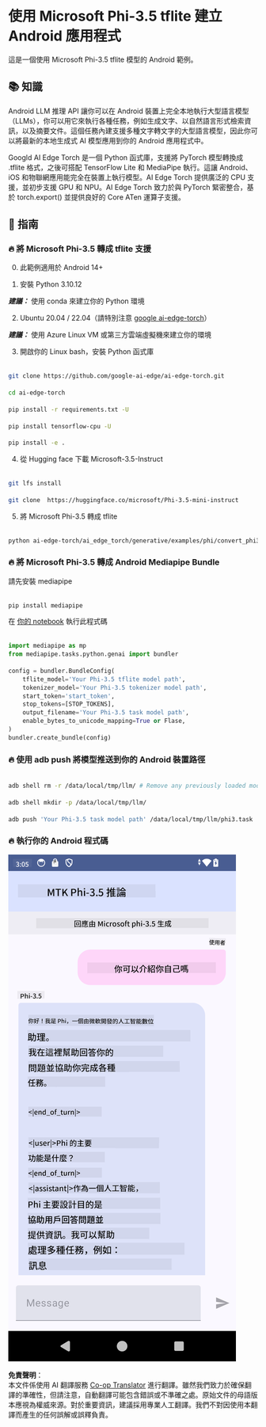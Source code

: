 <!--
CO_OP_TRANSLATOR_METADATA:
{
  "original_hash": "c4fe7f589d179be96a5577b0b8cba6aa",
  "translation_date": "2025-05-08T05:42:06+00:00",
  "source_file": "md/02.Application/01.TextAndChat/Phi3/UsingPhi35TFLiteCreateAndroidApp.md",
  "language_code": "tw"
}
-->
# **使用 Microsoft Phi-3.5 tflite 建立 Android 應用程式**

這是一個使用 Microsoft Phi-3.5 tflite 模型的 Android 範例。

## **📚 知識**

Android LLM 推理 API 讓你可以在 Android 裝置上完全本地執行大型語言模型（LLMs），你可以用它來執行各種任務，例如生成文字、以自然語言形式檢索資訊，以及摘要文件。這個任務內建支援多種文字轉文字的大型語言模型，因此你可以將最新的本地生成式 AI 模型應用到你的 Android 應用程式中。

Googld AI Edge Torch 是一個 Python 函式庫，支援將 PyTorch 模型轉換成 .tflite 格式，之後可搭配 TensorFlow Lite 和 MediaPipe 執行。這讓 Android、iOS 和物聯網應用能完全在裝置上執行模型。AI Edge Torch 提供廣泛的 CPU 支援，並初步支援 GPU 和 NPU。AI Edge Torch 致力於與 PyTorch 緊密整合，基於 torch.export() 並提供良好的 Core ATen 運算子支援。

## **🪬 指南**

### **🔥 將 Microsoft Phi-3.5 轉成 tflite 支援**

0. 此範例適用於 Android 14+

1. 安裝 Python 3.10.12

***建議：*** 使用 conda 來建立你的 Python 環境

2. Ubuntu 20.04 / 22.04（請特別注意 [google ai-edge-torch](https://github.com/google-ai-edge/ai-edge-torch)）

***建議：*** 使用 Azure Linux VM 或第三方雲端虛擬機來建立你的環境

3. 開啟你的 Linux bash，安裝 Python 函式庫

```bash

git clone https://github.com/google-ai-edge/ai-edge-torch.git

cd ai-edge-torch

pip install -r requirements.txt -U 

pip install tensorflow-cpu -U

pip install -e .

```

4. 從 Hugging face 下載 Microsoft-3.5-Instruct

```bash

git lfs install

git clone  https://huggingface.co/microsoft/Phi-3.5-mini-instruct

```

5. 將 Microsoft Phi-3.5 轉成 tflite

```bash

python ai-edge-torch/ai_edge_torch/generative/examples/phi/convert_phi3_to_tflite.py --checkpoint_path  Your Microsoft Phi-3.5-mini-instruct path --tflite_path Your Microsoft Phi-3.5-mini-instruct tflite path  --prefill_seq_len 1024 --kv_cache_max_len 1280 --quantize True

```

### **🔥 將 Microsoft Phi-3.5 轉成 Android Mediapipe Bundle**

請先安裝 mediapipe

```bash

pip install mediapipe

```

在 [你的 notebook](../../../../../../code/09.UpdateSamples/Aug/Android/convert/convert_phi.ipynb) 執行此程式碼

```python

import mediapipe as mp
from mediapipe.tasks.python.genai import bundler

config = bundler.BundleConfig(
    tflite_model='Your Phi-3.5 tflite model path',
    tokenizer_model='Your Phi-3.5 tokenizer model path',
    start_token='start_token',
    stop_tokens=[STOP_TOKENS],
    output_filename='Your Phi-3.5 task model path',
    enable_bytes_to_unicode_mapping=True or Flase,
)
bundler.create_bundle(config)

```

### **🔥 使用 adb push 將模型推送到你的 Android 裝置路徑**

```bash

adb shell rm -r /data/local/tmp/llm/ # Remove any previously loaded models

adb shell mkdir -p /data/local/tmp/llm/

adb push 'Your Phi-3.5 task model path' /data/local/tmp/llm/phi3.task

```

### **🔥 執行你的 Android 程式碼**

![demo](../../../../../../translated_images/demo.06d5a4246f057d1be99ffad0cbf22f4ac0c41530774d51ff903cfaa1d3cd3c8e.tw.png)

**免責聲明**：  
本文件係使用 AI 翻譯服務 [Co-op Translator](https://github.com/Azure/co-op-translator) 進行翻譯。雖然我們致力於確保翻譯的準確性，但請注意，自動翻譯可能包含錯誤或不準確之處。原始文件的母語版本應視為權威來源。對於重要資訊，建議採用專業人工翻譯。我們不對因使用本翻譯而產生的任何誤解或誤釋負責。
